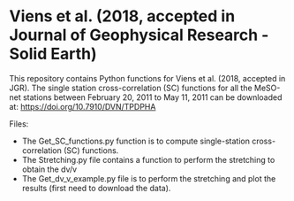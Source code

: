 # Viens et al. (2018, accepted in Journal of Geophysical Research - Solid Earth)
This repository contains Python functions for Viens et al. (2018, accepted in JGR).
The single station cross-correlation (SC) functions for all the MeSO-net stations between February 20, 2011 to May 11, 2011 can be downloaded at: https://doi.org/10.7910/DVN/TPDPHA

Files:
- The Get_SC_functions.py function is to compute single-station cross-correlation (SC) functions.
- The Stretching.py file contains a function to perform the stretching to obtain the dv/v 
- The Get_dv_v_example.py file is to perform the stretching and plot the results (first need to download the data).
